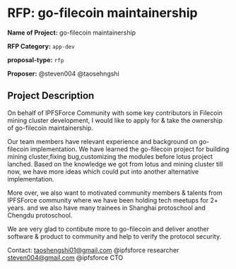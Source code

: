 # RFP: go-filecoin maintainership

**Name of Project:** go-filecoin maintainership

**RFP Category:** `app-dev`

**proposal-type:** `rfp`

**Proposer:** @steven004 @taosehngshi

## Project Description

On behalf of IPFSForce Community with some key contributors in Filecoin mining cluster development, I would like to apply for & take the ownership of go-filecoin maintainership.

Our team members have relevant experience and background on go-filecoin implementation. We have learned the go-filecoin project for building mining cluster,fixing bug,customizing the modules before lotus project lanched. Based on the knowledge we got from lotus and mining cluster till now, we have more ideas which could put into another alternative implementation.

More over, we also want to motivated community members & talents from IPFSForce community where we have been holding tech meetups for 2+ years. and we also have many trainees in Shanghai protoschool and Chengdu protoschool.

We are very glad to contibute more to go-filecoin and deliver another software & product to community and help to verify the protocol security.


Contact:
taoshengshi01@gmail.com @ipfsforce researcher
steven004@gmail.com @ipfsforce CTO
